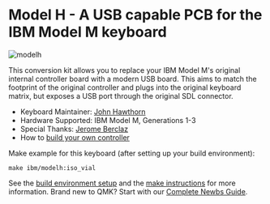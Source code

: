 # Model H - A USB capable PCB for the IBM Model M keyboard

![modelh](https://wereallgeeks.files.wordpress.com/2023/08/image-36.png)

This conversion kit allows you to replace your IBM Model M's original internal controller board with a modern USB board. This aims to match the footprint of the original controller and plugs into the original keyboard matrix, but exposes a USB port through the original SDL connector.

* Keyboard Maintainer: [John Hawthorn](https://github.com/jhawthorn)
* Hardware Supported: IBM Model M, Generations 1-3
* Special Thanks: [Jerome Berclaz](https://github.com/jberclaz/modelh)
* How to [build your own controller](https://wereallgeeks.wordpress.com/2023/08/25/modelm/)

Make example for this keyboard (after setting up your build environment):

    make ibm/modelh:iso_vial


See the [build environment setup](https://docs.qmk.fm/#/getting_started_build_tools) and the [make instructions](https://docs.qmk.fm/#/getting_started_make_guide) for more information. Brand new to QMK? Start with our [Complete Newbs Guide](https://docs.qmk.fm/#/newbs).
